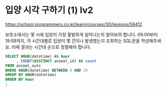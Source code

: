 # 입양 시각 구하기 (1) lv2
https://school.programmers.co.kr/learn/courses/30/lessons/59412

보호소에서는 몇 시에 입양이 가장 활발하게 일어나는지 알아보려 합니다. 09:00부터 19:59까지, 각 시간대별로 입양이 몇 건이나 발생했는지 조회하는 SQL문을 작성해주세요. 이때 결과는 시간대 순으로 정렬해야 합니다.

```sql
SELECT HOUR(datetime) AS hour
     , COUNT(DISTINCT animal_id) AS count
FROM animal_outs
WHERE HOUR(datetime) BETWEEN 9 AND 19
GROUP BY HOUR(datetime)
ORDER BY hour
;
```
